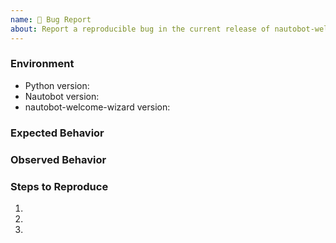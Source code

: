 ```yaml
---
name: 🐛 Bug Report
about: Report a reproducible bug in the current release of nautobot-welcome-wizard
---
```


### Environment
* Python version:  <!-- Example: 3.11.4 -->
* Nautobot version:  <!-- Example: 1.5.0 -->
* nautobot-welcome-wizard version:  <!-- Example: 1.0.0 -->

<!-- What did you expect to happen? -->
### Expected Behavior


<!-- What happened instead? -->
### Observed Behavior

<!--
    Describe in detail the exact steps that someone else can take to reproduce
    this bug using the current release.
-->
### Steps to Reproduce
1.
2.
3.
